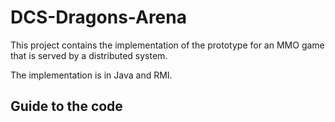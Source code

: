 DCS-Dragons-Arena
=================

This project contains the implementation of the prototype for an MMO game that is served by a distributed system.

The implementation is in Java and RMI.



Guide to the code
-----------------
